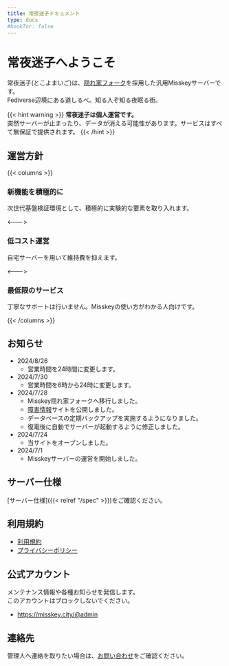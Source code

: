 ```yaml
---
title: 常夜迷子ドキュメント
type: docs
#bookToc: false
---
```


# 常夜迷子へようこそ

常夜迷子(とこよまいご)は、[隠れ家フォーク](https://github.com/hideki0403/kakurega.app/blob/dev-kakurega/docs/difference.md)を採用した汎用Misskeyサーバーです。  
Fediverse辺境にある道しるべ。知る人ぞ知る夜眠る街。  

{{< hint warning >}} **常夜迷子は個人運営です。**  
突然サーバーが止まったり、データが消える可能性があります。サービスはすべて無保証で提供されます。
{{< /hint >}}

## 運営方針

{{< columns >}}

### 新機能を積極的に

次世代基盤検証環境として、積極的に実験的な要素を取り入れます。

<--->

### 低コスト運営

自宅サーバーを用いて維持費を抑えます。

<--->

### 最低限のサービス

丁寧なサポートは行いません。Misskeyの使い方がわかる人向けです。

{{< /columns >}}

## お知らせ
- 2024/8/26
  - 営業時間を24時間に変更します。
- 2024/7/30
  - 営業時間を6時から24時に変更します。
- 2024/7/28
  - Misskey隠れ家フォークへ移行しました。
  - [障害情報](https://status.misskey.city)サイトを公開しました。
  - データベースの定期バックアップを実施するようになりました。
  - 復電後に自動でサーバーが起動するように修正しました。
- 2024/7/24
  - 当サイトをオープンしました。
- 2024/7/1
  - Misskeyサーバーの運営を開始しました。

## サーバー仕様

[サーバー仕様]({{< relref "/spec" >}})をご確認ください。

## 利用規約

- [利用規約](/rule)
- [プライバシーポリシー](/privacy)

## 公式アカウント

メンテナンス情報や各種お知らせを発信します。  
このアカウントはブロックしないでください。

- https://misskey.city/@admin

## 連絡先

管理人へ連絡を取りたい場合は、[お問い合わせ](/contact)をご確認ください。
